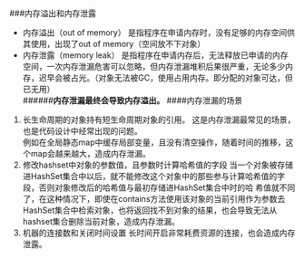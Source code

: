 ###内存溢出和内存泄露
- 内存溢出（out of memory）
是指程序在申请内存时，没有足够的内存空间供其使用，出现了out of memory（空间放不下对象）
- 内存泄露（memory leak）
是指程序在申请内存后，无法释放已申请的内存空间，一次内存泄漏危害可以忽略，但内存泄漏堆积后果很严重，无论多少内存，迟早会被占光。（对象无法被GC，使用占用内存。即分配的对象可达，但已无用）  
######**内存泄漏最终会导致内存溢出。**
####内存泄漏的场景
1. 长生命周期的对象持有短生命周期对象的引用。
    这是内存泄漏最常见的场景，也是代码设计中经常出现的问题。  
    例如在全局静态map中缓存局部变量，且没有清空操作，随着时间的推移，这个map会越来越大，造成内存泄漏。
2. 修改hashset中对象的参数值，且参数时计算哈希值的字段
    当一个对象被存储进HashSet集合中以后，就不能修改这个对象中的那些参与计算哈希值的字段，否则对象修改后的哈希值与最初存储进HashSet集合中时的哈
    希值就不同了，在这种情况下，即使在contains方法使用该对象的当前引用作为参数去HashSet集合中检索对象，也将返回找不到对象的结果，也会导致无法从
    hashset集合删除当前对象，造成内存泄漏。
3. 机器的连接数和关闭时间设置
长时间开启非常耗费资源的连接，也会造成内存泄露。